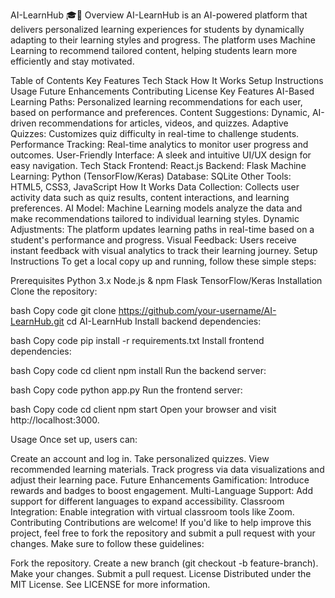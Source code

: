 
AI-LearnHub 🎓🤖
Overview
AI-LearnHub is an AI-powered platform that delivers personalized learning experiences for students by dynamically adapting to their learning styles and progress. The platform uses Machine Learning to recommend tailored content, helping students learn more efficiently and stay motivated.

Table of Contents
Key Features
Tech Stack
How It Works
Setup Instructions
Usage
Future Enhancements
Contributing
License
Key Features
AI-Based Learning Paths: Personalized learning recommendations for each user, based on performance and preferences.
Content Suggestions: Dynamic, AI-driven recommendations for articles, videos, and quizzes.
Adaptive Quizzes: Customizes quiz difficulty in real-time to challenge students.
Performance Tracking: Real-time analytics to monitor user progress and outcomes.
User-Friendly Interface: A sleek and intuitive UI/UX design for easy navigation.
Tech Stack
Frontend: React.js
Backend: Flask
Machine Learning: Python (TensorFlow/Keras)
Database: SQLite
Other Tools: HTML5, CSS3, JavaScript
How It Works
Data Collection: Collects user activity data such as quiz results, content interactions, and learning preferences.
AI Model: Machine Learning models analyze the data and make recommendations tailored to individual learning styles.
Dynamic Adjustments: The platform updates learning paths in real-time based on a student's performance and progress.
Visual Feedback: Users receive instant feedback with visual analytics to track their learning journey.
Setup Instructions
To get a local copy up and running, follow these simple steps:

Prerequisites
Python 3.x
Node.js & npm
Flask
TensorFlow/Keras
Installation
Clone the repository:

bash
Copy code
git clone https://github.com/your-username/AI-LearnHub.git
cd AI-LearnHub
Install backend dependencies:

bash
Copy code
pip install -r requirements.txt
Install frontend dependencies:

bash
Copy code
cd client
npm install
Run the backend server:

bash
Copy code
python app.py
Run the frontend server:

bash
Copy code
cd client
npm start
Open your browser and visit http://localhost:3000.

Usage
Once set up, users can:

Create an account and log in.
Take personalized quizzes.
View recommended learning materials.
Track progress via data visualizations and adjust their learning pace.
Future Enhancements
Gamification: Introduce rewards and badges to boost engagement.
Multi-Language Support: Add support for different languages to expand accessibility.
Classroom Integration: Enable integration with virtual classroom tools like Zoom.
Contributing
Contributions are welcome! If you'd like to help improve this project, feel free to fork the repository and submit a pull request with your changes. Make sure to follow these guidelines:

Fork the repository.
Create a new branch (git checkout -b feature-branch).
Make your changes.
Submit a pull request.
License
Distributed under the MIT License. See LICENSE for more information.

